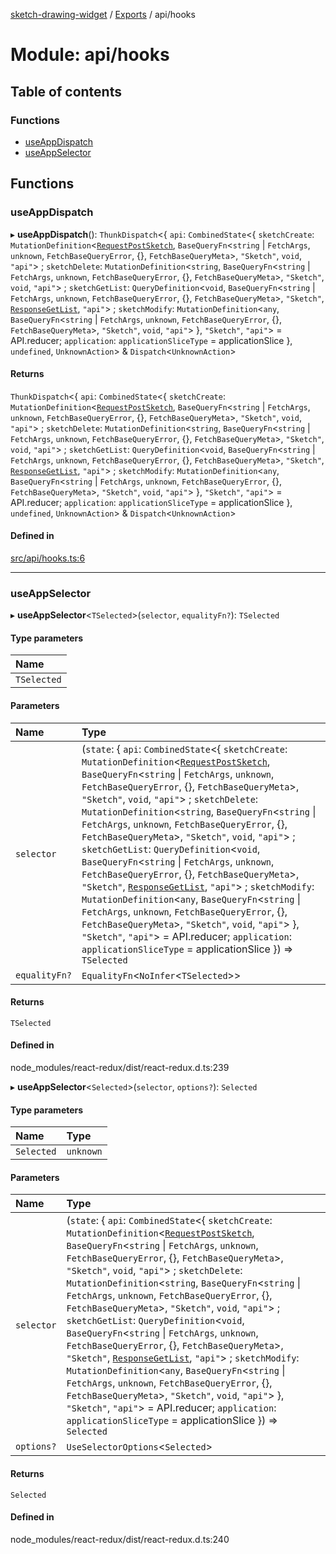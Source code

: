[sketch-drawing-widget](../README.md) / [Exports](../modules.md) / api/hooks

# Module: api/hooks

## Table of contents

### Functions

- [useAppDispatch](api_hooks.md#useappdispatch)
- [useAppSelector](api_hooks.md#useappselector)

## Functions

### useAppDispatch

▸ **useAppDispatch**(): `ThunkDispatch`\<\{ `api`: `CombinedState`\<\{ `sketchCreate`: `MutationDefinition`\<[`RequestPostSketch`](../interfaces/api_types.RequestPostSketch.md), `BaseQueryFn`\<`string` \| `FetchArgs`, `unknown`, `FetchBaseQueryError`, {}, `FetchBaseQueryMeta`\>, ``"Sketch"``, `void`, ``"api"``\> ; `sketchDelete`: `MutationDefinition`\<`string`, `BaseQueryFn`\<`string` \| `FetchArgs`, `unknown`, `FetchBaseQueryError`, {}, `FetchBaseQueryMeta`\>, ``"Sketch"``, `void`, ``"api"``\> ; `sketchGetList`: `QueryDefinition`\<`void`, `BaseQueryFn`\<`string` \| `FetchArgs`, `unknown`, `FetchBaseQueryError`, {}, `FetchBaseQueryMeta`\>, ``"Sketch"``, [`ResponseGetList`](../interfaces/api_types.ResponseGetList.md), ``"api"``\> ; `sketchModify`: `MutationDefinition`\<`any`, `BaseQueryFn`\<`string` \| `FetchArgs`, `unknown`, `FetchBaseQueryError`, {}, `FetchBaseQueryMeta`\>, ``"Sketch"``, `void`, ``"api"``\>  }, ``"Sketch"``, ``"api"``\> = API.reducer; `application`: `applicationSliceType` = applicationSlice }, `undefined`, `UnknownAction`\> & `Dispatch`\<`UnknownAction`\>

#### Returns

`ThunkDispatch`\<\{ `api`: `CombinedState`\<\{ `sketchCreate`: `MutationDefinition`\<[`RequestPostSketch`](../interfaces/api_types.RequestPostSketch.md), `BaseQueryFn`\<`string` \| `FetchArgs`, `unknown`, `FetchBaseQueryError`, {}, `FetchBaseQueryMeta`\>, ``"Sketch"``, `void`, ``"api"``\> ; `sketchDelete`: `MutationDefinition`\<`string`, `BaseQueryFn`\<`string` \| `FetchArgs`, `unknown`, `FetchBaseQueryError`, {}, `FetchBaseQueryMeta`\>, ``"Sketch"``, `void`, ``"api"``\> ; `sketchGetList`: `QueryDefinition`\<`void`, `BaseQueryFn`\<`string` \| `FetchArgs`, `unknown`, `FetchBaseQueryError`, {}, `FetchBaseQueryMeta`\>, ``"Sketch"``, [`ResponseGetList`](../interfaces/api_types.ResponseGetList.md), ``"api"``\> ; `sketchModify`: `MutationDefinition`\<`any`, `BaseQueryFn`\<`string` \| `FetchArgs`, `unknown`, `FetchBaseQueryError`, {}, `FetchBaseQueryMeta`\>, ``"Sketch"``, `void`, ``"api"``\>  }, ``"Sketch"``, ``"api"``\> = API.reducer; `application`: `applicationSliceType` = applicationSlice }, `undefined`, `UnknownAction`\> & `Dispatch`\<`UnknownAction`\>

#### Defined in

[src/api/hooks.ts:6](https://github.com/miksrv/sketch-drawing-widget/blob/c680a9e/src/api/hooks.ts#L6)

___

### useAppSelector

▸ **useAppSelector**\<`TSelected`\>(`selector`, `equalityFn?`): `TSelected`

#### Type parameters

| Name |
| :------ |
| `TSelected` |

#### Parameters

| Name | Type |
| :------ | :------ |
| `selector` | (`state`: \{ `api`: `CombinedState`\<\{ `sketchCreate`: `MutationDefinition`\<[`RequestPostSketch`](../interfaces/api_types.RequestPostSketch.md), `BaseQueryFn`\<`string` \| `FetchArgs`, `unknown`, `FetchBaseQueryError`, {}, `FetchBaseQueryMeta`\>, ``"Sketch"``, `void`, ``"api"``\> ; `sketchDelete`: `MutationDefinition`\<`string`, `BaseQueryFn`\<`string` \| `FetchArgs`, `unknown`, `FetchBaseQueryError`, {}, `FetchBaseQueryMeta`\>, ``"Sketch"``, `void`, ``"api"``\> ; `sketchGetList`: `QueryDefinition`\<`void`, `BaseQueryFn`\<`string` \| `FetchArgs`, `unknown`, `FetchBaseQueryError`, {}, `FetchBaseQueryMeta`\>, ``"Sketch"``, [`ResponseGetList`](../interfaces/api_types.ResponseGetList.md), ``"api"``\> ; `sketchModify`: `MutationDefinition`\<`any`, `BaseQueryFn`\<`string` \| `FetchArgs`, `unknown`, `FetchBaseQueryError`, {}, `FetchBaseQueryMeta`\>, ``"Sketch"``, `void`, ``"api"``\>  }, ``"Sketch"``, ``"api"``\> = API.reducer; `application`: `applicationSliceType` = applicationSlice }) => `TSelected` |
| `equalityFn?` | `EqualityFn`\<`NoInfer`\<`TSelected`\>\> |

#### Returns

`TSelected`

#### Defined in

node_modules/react-redux/dist/react-redux.d.ts:239

▸ **useAppSelector**\<`Selected`\>(`selector`, `options?`): `Selected`

#### Type parameters

| Name | Type |
| :------ | :------ |
| `Selected` | `unknown` |

#### Parameters

| Name | Type |
| :------ | :------ |
| `selector` | (`state`: \{ `api`: `CombinedState`\<\{ `sketchCreate`: `MutationDefinition`\<[`RequestPostSketch`](../interfaces/api_types.RequestPostSketch.md), `BaseQueryFn`\<`string` \| `FetchArgs`, `unknown`, `FetchBaseQueryError`, {}, `FetchBaseQueryMeta`\>, ``"Sketch"``, `void`, ``"api"``\> ; `sketchDelete`: `MutationDefinition`\<`string`, `BaseQueryFn`\<`string` \| `FetchArgs`, `unknown`, `FetchBaseQueryError`, {}, `FetchBaseQueryMeta`\>, ``"Sketch"``, `void`, ``"api"``\> ; `sketchGetList`: `QueryDefinition`\<`void`, `BaseQueryFn`\<`string` \| `FetchArgs`, `unknown`, `FetchBaseQueryError`, {}, `FetchBaseQueryMeta`\>, ``"Sketch"``, [`ResponseGetList`](../interfaces/api_types.ResponseGetList.md), ``"api"``\> ; `sketchModify`: `MutationDefinition`\<`any`, `BaseQueryFn`\<`string` \| `FetchArgs`, `unknown`, `FetchBaseQueryError`, {}, `FetchBaseQueryMeta`\>, ``"Sketch"``, `void`, ``"api"``\>  }, ``"Sketch"``, ``"api"``\> = API.reducer; `application`: `applicationSliceType` = applicationSlice }) => `Selected` |
| `options?` | `UseSelectorOptions`\<`Selected`\> |

#### Returns

`Selected`

#### Defined in

node_modules/react-redux/dist/react-redux.d.ts:240
